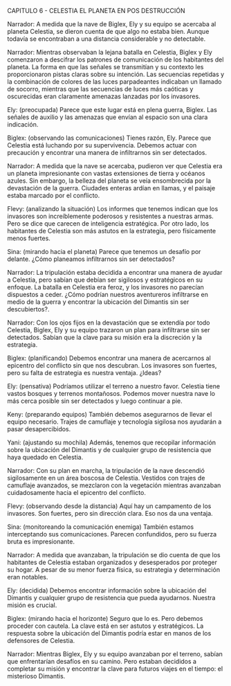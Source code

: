 CAPITULO 6 \- CELESTIA EL PLANETA EN POS DESTRUCCIÓN

Narrador: A medida que la nave de Biglex, Ely y su equipo se acercaba al planeta Celestia, se dieron cuenta de que algo no estaba bien. Aunque todavía se encontraban a una distancia considerable y no detectable.

Narrador: Mientras observaban la lejana batalla en Celestia, Biglex y Ely comenzaron a descifrar los patrones de comunicación de los habitantes del planeta. La forma en que las señales se transmitían y su contexto les proporcionaron pistas claras sobre su intención. Las secuencias repetidas y la combinación de colores de las luces parpadeantes indicaban un llamado de socorro, mientras que las secuencias de luces más caóticas y oscurecidas eran claramente amenazas lanzadas por los invasores.

Ely: (preocupada) Parece que este lugar está en plena guerra, Biglex. Las señales de auxilio y las amenazas que envían al espacio son una clara indicación.

Biglex: (observando las comunicaciones) Tienes razón, Ely. Parece que Celestia está luchando por su supervivencia. Debemos actuar con precaución y encontrar una manera de infiltrarnos sin ser detectados.

Narrador: A medida que la nave se acercaba, pudieron ver que Celestia era un planeta impresionante con vastas extensiones de tierra y océanos azules. Sin embargo, la belleza del planeta se veía ensombrecida por la devastación de la guerra. Ciudades enteras ardían en llamas, y el paisaje estaba marcado por el conflicto.

Flevy: (analizando la situación) Los informes que tenemos indican que los invasores son increíblemente poderosos y resistentes a nuestras armas. Pero se dice que carecen de inteligencia estratégica. Por otro lado, los habitantes de Celestia son más astutos en la estrategia, pero físicamente menos fuertes.

Sina: (mirando hacia el planeta) Parece que tenemos un desafío por delante. ¿Cómo planeamos infiltrarnos sin ser detectados?

Narrador: La tripulación estaba decidida a encontrar una manera de ayudar a Celestia, pero sabían que debían ser sigilosos y estratégicos en su enfoque. La batalla en Celestia era feroz, y los invasores no parecían dispuestos a ceder. ¿Cómo podrían nuestros aventureros infiltrarse en medio de la guerra y encontrar la ubicación del Dimantis sin ser descubiertos?.

Narrador: Con los ojos fijos en la devastación que se extendía por todo Celestia, Biglex, Ely y su equipo trazaron un plan para infiltrarse sin ser detectados. Sabían que la clave para su misión era la discreción y la estrategia.

Biglex: (planificando) Debemos encontrar una manera de acercarnos al epicentro del conflicto sin que nos descubran. Los invasores son fuertes, pero su falta de estrategia es nuestra ventaja. ¿Ideas?

Ely: (pensativa) Podríamos utilizar el terreno a nuestro favor. Celestia tiene vastos bosques y terrenos montañosos. Podemos mover nuestra nave lo más cerca posible sin ser detectados y luego continuar a pie.

Keny: (preparando equipos) También debemos asegurarnos de llevar el equipo necesario. Trajes de camuflaje y tecnología sigilosa nos ayudarán a pasar desapercibidos.

Yani: (ajustando su mochila) Además, tenemos que recopilar información sobre la ubicación del Dimantis y de cualquier grupo de resistencia que haya quedado en Celestia.

Narrador: Con su plan en marcha, la tripulación de la nave descendió sigilosamente en un área boscosa de Celestia. Vestidos con trajes de camuflaje avanzados, se mezclaron con la vegetación mientras avanzaban cuidadosamente hacia el epicentro del conflicto.

Flevy: (observando desde la distancia) Aquí hay un campamento de los invasores. Son fuertes, pero sin dirección clara. Eso nos da una ventaja.

Sina: (monitoreando la comunicación enemiga) También estamos interceptando sus comunicaciones. Parecen confundidos, pero su fuerza bruta es impresionante.

Narrador: A medida que avanzaban, la tripulación se dio cuenta de que los habitantes de Celestia estaban organizados y desesperados por proteger su hogar. A pesar de su menor fuerza física, su estrategia y determinación eran notables.

Ely: (decidida) Debemos encontrar información sobre la ubicación del Dimantis y cualquier grupo de resistencia que pueda ayudarnos. Nuestra misión es crucial.

Biglex: (mirando hacia el horizonte) Seguro que lo es. Pero debemos proceder con cautela. La clave está en ser astutos y estratégicos. La respuesta sobre la ubicación del Dimantis podría estar en manos de los defensores de Celestia.

Narrador: Mientras Biglex, Ely y su equipo avanzaban por el terreno, sabían que enfrentarían desafíos en su camino. Pero estaban decididos a completar su misión y encontrar la clave para futuros viajes en el tiempo: el misterioso Dimantis.
